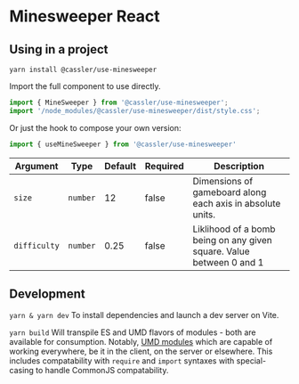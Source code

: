 # Minesweeper React

## Using in a project

`yarn install @cassler/use-minesweeper`

Import the full component to use directly.

```jsx
import { MineSweeper } from '@cassler/use-minesweeper';
import '/node_modules/@cassler/use-minesweeper/dist/style.css';
```

Or just the hook to compose your own version:

```jsx
import { useMineSweeper } from '@cassler/use-minesweeper'
```

| Argument | Type | Default | Required | Description |
| -------- | ----- | ----- | ------- | --------- |
| `size`      | `number` | 12 | false | Dimensions of gameboard along each axis in absolute units. |
| `difficulty` | `number` | 0.25 | false | Liklihood of a bomb being on any given square. Value between 0 and 1 |

## Development

`yarn & yarn dev` To install dependencies and launch a dev server on Vite.

`yarn build` Will transpile ES and UMD flavors of modules - both are available for consumption. Notably, [UMD modules](https://github.com/umdjs/umd) which are capable of working everywhere, be it in the client, on the server or elsewhere. This includes compatability with `require` and `import` syntaxes with special-casing to handle CommonJS compatability.
